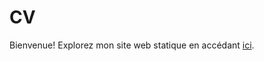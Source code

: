 # CV
Bienvenue! Explorez mon site web statique en accédant [ici](https://anisfetoui.github.io/CV-Portfolio/CV-Accueil.html).